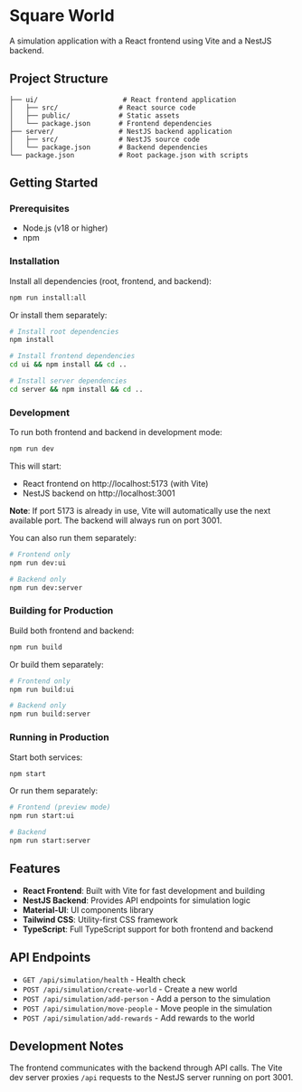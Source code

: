 # Square World

A simulation application with a React frontend using Vite and a NestJS backend.

## Project Structure

```
├── ui/                     # React frontend application
│   ├── src/               # React source code
│   ├── public/            # Static assets
│   └── package.json       # Frontend dependencies
├── server/                # NestJS backend application
│   ├── src/               # NestJS source code
│   └── package.json       # Backend dependencies
└── package.json           # Root package.json with scripts
```

## Getting Started

### Prerequisites
- Node.js (v18 or higher)
- npm

### Installation

Install all dependencies (root, frontend, and backend):
```bash
npm run install:all
```

Or install them separately:
```bash
# Install root dependencies
npm install

# Install frontend dependencies
cd ui && npm install && cd ..

# Install server dependencies
cd server && npm install && cd ..
```

### Development

To run both frontend and backend in development mode:

```bash
npm run dev
```

This will start:
- React frontend on http://localhost:5173 (with Vite)
- NestJS backend on http://localhost:3001

**Note**: If port 5173 is already in use, Vite will automatically use the next available port. The backend will always run on port 3001.

You can also run them separately:

```bash
# Frontend only
npm run dev:ui

# Backend only
npm run dev:server
```

### Building for Production

Build both frontend and backend:
```bash
npm run build
```

Or build them separately:
```bash
# Frontend only
npm run build:ui

# Backend only
npm run build:server
```

### Running in Production

Start both services:
```bash
npm start
```

Or run them separately:
```bash
# Frontend (preview mode)
npm run start:ui

# Backend
npm run start:server
```

## Features

- **React Frontend**: Built with Vite for fast development and building
- **NestJS Backend**: Provides API endpoints for simulation logic
- **Material-UI**: UI components library
- **Tailwind CSS**: Utility-first CSS framework
- **TypeScript**: Full TypeScript support for both frontend and backend

## API Endpoints

- `GET /api/simulation/health` - Health check
- `POST /api/simulation/create-world` - Create a new world
- `POST /api/simulation/add-person` - Add a person to the simulation
- `POST /api/simulation/move-people` - Move people in the simulation
- `POST /api/simulation/add-rewards` - Add rewards to the world

## Development Notes

The frontend communicates with the backend through API calls. The Vite dev server proxies `/api` requests to the NestJS server running on port 3001.
